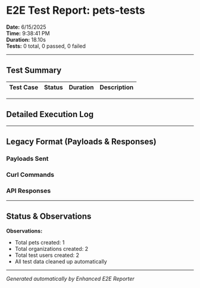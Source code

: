 # E2E Test Report: pets-tests

**Date:** 6/15/2025  
**Time:** 9:38:41 PM  
**Duration:** 18.10s  
**Tests:** 0 total, 0 passed, 0 failed  

---

## Test Summary

| Test Case | Status | Duration | Description |
|-----------|--------|----------|-------------|


---

## Detailed Execution Log



---

## Legacy Format (Payloads & Responses)

### Payloads Sent


### Curl Commands


### API Responses


---

## Status & Observations



**Observations:**
- Total pets created: 1
- Total organizations created: 2
- Total test users created: 2
- All test data cleaned up automatically

---
*Generated automatically by Enhanced E2E Reporter*

